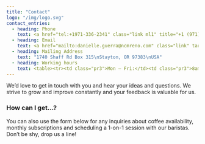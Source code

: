 ```yaml
---
title: "Contact"
logo: "/img/logo.svg"
contact_entries:
  - heading: Phone
    text: <a href="tel:+1971-336-2341" class="link ml1" title="+1 (971) 336-2341">+1 (971) 336-2341</a>
  - heading: Email
    text: <a href="mailto:danielle.guerra@ncmreno.com" class="link" target="_blank">danielle.guerra@ncmreno.com</a>
  - heading: Mailing Address
    text: "1740 Shaff Rd Box 315\nStayton, OR 97383\nUSA"
  - heading: Working hours
    text: <table><tr><td class="pr3">Mon – Fri:</td><td class="pr3">8am – 5pm</td></tr><tr><td>Sat – Sun:</td><td>Closed</td></tr></table>
---
```


We’d love to get in touch with you and hear your ideas and
questions. We strive to grow and improve constantly and your feedback
is valuable for us.

<h3 class="f4 b lh-title mb2">How can I get…?</h3>

You can also use the form below for any inquiries about coffee
availability, monthly subscriptions and scheduling a 1-on-1 session
with our baristas. Don’t be shy, drop us a line!
